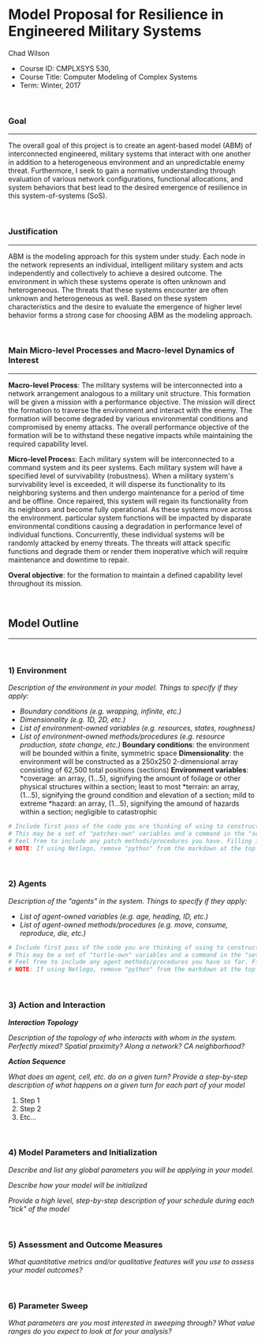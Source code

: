# Model Proposal for Resilience in Engineered Military Systems

Chad Wilson

* Course ID: CMPLXSYS 530,
* Course Title: Computer Modeling of Complex Systems
* Term: Winter, 2017



&nbsp; 

### Goal 
*****

The overall goal of this project is to create an agent-based model (ABM) of interconnected engineered, military systems that interact with one another in addition to a heterogeneous environment and an unpredictable enemy threat. Furthermore, I seek to gain a normative understanding through evaluation of various network configurations, functional allocations, and system behaviors that best lead to the desired emergence of resilience in this system-of-systems (SoS).

&nbsp;  
### Justification
****

ABM is the modeling approach for this system under study. Each node in the network represents an individual, intelligent military system and acts independently and collectively to achieve a desired outcome. The environment in which these systems operate is often unknown and heterogeneous. The threats that these systems encounter are often unknown and heterogeneous as well. Based on these system characteristics and the desire to evaluate the emergence of higher level behavior forms a strong case for choosing ABM as the modeling approach.




&nbsp; 
### Main Micro-level Processes and Macro-level Dynamics of Interest
****

**Macro-level Process**:  The military systems will be interconnected into a network arrangement analogous to a military unit structure. This formation will be given a mission with a performance objective. The mission will direct the formation to traverse the environment and interact with the enemy. The formation will become degraded by various environmental conditions and compromised by enemy attacks. The overall performance objective of the formation will be to withstand these negative impacts while maintaining the required capability level.

**Micro-level Proces**s: Each military system will be interconnected to a command system and its peer systems. Each military system will have a specified level of survivability (robustness). When a military system's survivability level is exceeded, it will disperse its functionality to its neighboring systems and then undergo maintenance for a period of time and be offline. Once repaired, this system will regain its functionality from its neighbors and become fully operational. As these systems move across the environment. particular system functions will be impacted by disparate environmental conditions causing a degradation in performance level of individual functions. Concurrently, these individual systems will be randomly attacked by enemy threats. The threats will attack specific functions and degrade them or render them inoperative which will require maintenance and downtime to repair.

**Overal objective**: for the formation to maintain a defined capability level throughout its mission.

&nbsp; 


## Model Outline
****
&nbsp; 
### 1) Environment
_Description of the environment in your model. Things to specify *if they apply*:_

* _Boundary conditions (e.g. wrapping, infinite, etc.)_
* _Dimensionality (e.g. 1D, 2D, etc.)_
* _List of environment-owned variables (e.g. resources, states, roughness)_
* _List of environment-owned methods/procedures (e.g. resource production, state change, etc.)_
**Boundary conditions**:  the environment will be bounded within a finite, symmetric space 
**Dimensionality**:  the environment will be constructed as a 250x250 2-dimensional array consisting of 62,500 total positions (sections)
**Environment variables**: 
          *coverage: an array, (1...5), signifying the amount of foilage or other physical structures within a section; least to most
          *terrain: an array, (1...5), signifying the ground condition and elevation of a section; mild to extreme 
          *hazard: an array, (1...5), signifying the amound of hazards within a section; negligible to catastrophic 

```python
# Include first pass of the code you are thinking of using to construct your environment
# This may be a set of "patches-own" variables and a command in the "setup" procedure, a list, an array, or Class constructor
# Feel free to include any patch methods/procedures you have. Filling in with pseudocode is ok! 
# NOTE: If using Netlogo, remove "python" from the markdown at the top of this section to get a generic code block
```

&nbsp; 

### 2) Agents
 
 _Description of the "agents" in the system. Things to specify *if they apply*:_
 
* _List of agent-owned variables (e.g. age, heading, ID, etc.)_
* _List of agent-owned methods/procedures (e.g. move, consume, reproduce, die, etc.)_


```python
# Include first pass of the code you are thinking of using to construct your agents
# This may be a set of "turtle-own" variables and a command in the "setup" procedure, a list, an array, or Class constructor
# Feel free to include any agent methods/procedures you have so far. Filling in with pseudocode is ok! 
# NOTE: If using Netlogo, remove "python" from the markdown at the top of this section to get a generic code block
```

&nbsp; 

### 3) Action and Interaction 
 
**_Interaction Topology_**

_Description of the topology of who interacts with whom in the system. Perfectly mixed? Spatial proximity? Along a network? CA neighborhood?_
 
**_Action Sequence_**

_What does an agent, cell, etc. do on a given turn? Provide a step-by-step description of what happens on a given turn for each part of your model_

1. Step 1
2. Step 2
3. Etc...

&nbsp; 
### 4) Model Parameters and Initialization

_Describe and list any global parameters you will be applying in your model._

_Describe how your model will be initialized_

_Provide a high level, step-by-step description of your schedule during each "tick" of the model_

&nbsp; 

### 5) Assessment and Outcome Measures

_What quantitative metrics and/or qualitative features will you use to assess your model outcomes?_

&nbsp; 

### 6) Parameter Sweep

_What parameters are you most interested in sweeping through? What value ranges do you expect to look at for your analysis?_
